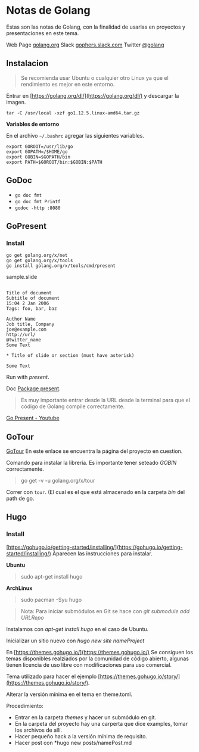 # Notas de Golang

Estas son las notas de Golang, con la finalidad de usarlas en proyectos y presentaciones en este tema.

Web Page [golang.org](https://golang.org)
Slack [gophers.slack.com](https://gophers.slack.com)
Twitter [@golang](https://twitter.com/golang)

## Instalacion

> Se recomienda usar Ubuntu o cualquier otro Linux ya que el rendimiento es mejor en este entorno.

Entrar en [https://golang.org/dl/](https://golang.org/dl/) y descargar la imagen.

```
tar -C /usr/local -xzf go1.12.5.linux-amd64.tar.gz
```

**Variables de entorno**

En el archivo `~/.bashrc` agregar las siguientes variables.
```
export GOROOT=/usr/lib/go
export GOPATH=/$HOME/go
export GOBIN=$GOPATH/bin
export PATH=$GOROOT/bin:$GOBIN:$PATH
```

## GoDoc
- `go doc fmt`
- `go doc fmt Printf`
- `godoc -http :8080`

## GoPresent

### Install

```
go get golang.org/x/net
go get golang.org/x/tools
go install golang.org/x/tools/cmd/present
```

sample.slide

```

Title of document
Subtitle of document
15:04 2 Jan 2006
Tags: foo, bar, baz

Author Name
Job title, Company
joe@example.com
http://url/
@twitter_name
Some Text

* Title of slide or section (must have asterisk)

Some Text
```

Run with *present*.

Doc [Package present](https://godoc.org/golang.org/x/tools/present).

> Es muy importante entrar desde la URL desde la terminal para que el código de Golang compile correctamente.

[Go Present - Youtube](https://www.youtube.com/watch?v=83JBmS8WpHM)

## GoTour

[GoTour](https://github.com/golang/tour) En este enlace se encuentra la página del proyecto en cuestion.


Comando para instalar la librería. Es importante tener seteado *GOBIN* correctamente.
> go get -v -u golang.org/x/tour

Correr con `tour`. (El cual es el que está almacenado en la carpeta *bin* del path de go.

## Hugo

### Install

[https://gohugo.io/getting-started/installing/](https://gohugo.io/getting-started/installing/) Aparecen las instrucciones para instalar.

**Ubuntu**
> sudo apt-get install hugo

**ArchLinux**
> sudo pacman -Syu hugo

> Nota: Para iniciar submódulos en Git se hace con *git submodule add URLRepo*

Instalamos con *apt-get install hugo* en el caso de Ubuntu.

Inicializar un sitio nuevo con *hugo new site nameProject*

En [https://themes.gohugo.io/](https://themes.gohugo.io/) Se consiguen los temas disponibles realziados por la comunidad de código abierto, algunas tienen licencia de uso libre con modificaciones para uso comercial.

Tema utilizado para hacer el ejemplo [https://themes.gohugo.io/story/](https://themes.gohugo.io/story/).

Alterar la versión mínima en el tema en theme.toml.

Procedimiento:

- Entrar en la carpeta *themes* y hacer un submódulo en git.
- En la carpeta del proyecto hay una carperta que dice examples, tomar los archivos de allí.
- Hacer pequeño hack a la versión mínima de requisito.
- Hacer post con *hugo new posts/namePost.md